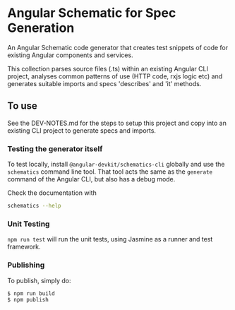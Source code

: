 # Angular Schematic for Spec Generation

An Angular Schematic code generator that creates test snippets of code for existing Angular components and services.

This collection parses source files (.ts) within an existing Angular CLI project, analyses common patterns of use (HTTP code, rxjs logic etc)
and generates suitable imports and specs 'describes' and 'it' methods.

## To use

See the DEV-NOTES.md for the steps to setup this project and copy into an existing CLI project to generate specs and imports.

### Testing the generator itself

To test locally, install `@angular-devkit/schematics-cli` globally and use the `schematics` command line tool. That tool acts the same as the `generate` command of the Angular CLI, but also has a debug mode.

Check the documentation with

```bash
schematics --help
```

### Unit Testing

`npm run test` will run the unit tests, using Jasmine as a runner and test framework.

### Publishing

To publish, simply do:

```bash
$ npm run build
$ npm publish
```
